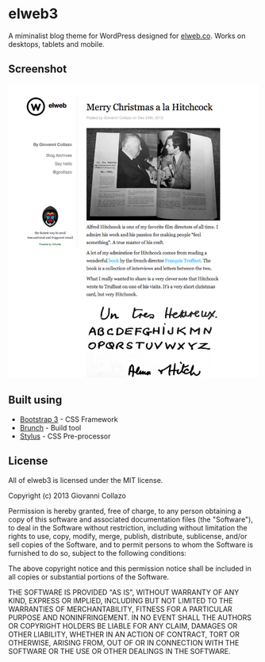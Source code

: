 # elweb3

A miminalist blog theme for WordPress designed for [elweb.co](http://elweb.co). Works on desktops, tablets and mobile.

## Screenshot

![elweb3 screenshot](screenshot.png)

## Built using
- [Bootstrap 3](http://getbootstrap.com/) - CSS Framework
- [Brunch](http://brunch.io) - Build tool
- [Stylus](http://learnboost.github.io/stylus/) - CSS Pre-processor

## License

All of elweb3 is licensed under the MIT license.

Copyright (c) 2013 Giovanni Collazo

Permission is hereby granted, free of charge, to any person obtaining a copy of
this software and associated documentation files (the "Software"), to deal in
the Software without restriction, including without limitation the rights to
use, copy, modify, merge, publish, distribute, sublicense, and/or sell copies
of the Software, and to permit persons to whom the Software is furnished to do
so, subject to the following conditions:

The above copyright notice and this permission notice shall be included in all
copies or substantial portions of the Software.

THE SOFTWARE IS PROVIDED "AS IS", WITHOUT WARRANTY OF ANY KIND, EXPRESS OR
IMPLIED, INCLUDING BUT NOT LIMITED TO THE WARRANTIES OF MERCHANTABILITY,
FITNESS FOR A PARTICULAR PURPOSE AND NONINFRINGEMENT. IN NO EVENT SHALL THE
AUTHORS OR COPYRIGHT HOLDERS BE LIABLE FOR ANY CLAIM, DAMAGES OR OTHER
LIABILITY, WHETHER IN AN ACTION OF CONTRACT, TORT OR OTHERWISE, ARISING FROM,
OUT OF OR IN CONNECTION WITH THE SOFTWARE OR THE USE OR OTHER DEALINGS IN THE
SOFTWARE.